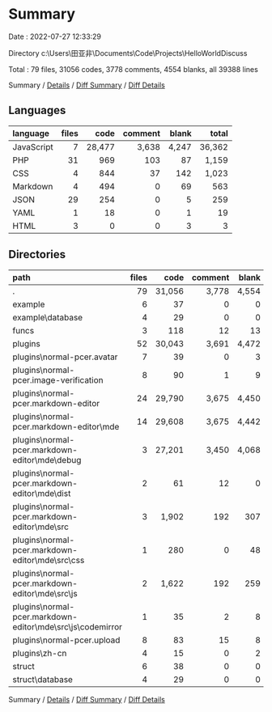 # Summary

Date : 2022-07-27 12:33:29

Directory c:\\Users\\田亚非\\Documents\\Code\\Projects\\HelloWorldDiscuss

Total : 79 files,  31056 codes, 3778 comments, 4554 blanks, all 39388 lines

Summary / [Details](details.md) / [Diff Summary](diff.md) / [Diff Details](diff-details.md)

## Languages
| language | files | code | comment | blank | total |
| :--- | ---: | ---: | ---: | ---: | ---: |
| JavaScript | 7 | 28,477 | 3,638 | 4,247 | 36,362 |
| PHP | 31 | 969 | 103 | 87 | 1,159 |
| CSS | 4 | 844 | 37 | 142 | 1,023 |
| Markdown | 4 | 494 | 0 | 69 | 563 |
| JSON | 29 | 254 | 0 | 5 | 259 |
| YAML | 1 | 18 | 0 | 1 | 19 |
| HTML | 3 | 0 | 0 | 3 | 3 |

## Directories
| path | files | code | comment | blank | total |
| :--- | ---: | ---: | ---: | ---: | ---: |
| . | 79 | 31,056 | 3,778 | 4,554 | 39,388 |
| example | 6 | 37 | 0 | 0 | 37 |
| example\\database | 4 | 29 | 0 | 0 | 29 |
| funcs | 3 | 118 | 12 | 13 | 143 |
| plugins | 52 | 30,043 | 3,691 | 4,472 | 38,206 |
| plugins\\normal-pcer.avatar | 7 | 39 | 0 | 3 | 42 |
| plugins\\normal-pcer.image-verification | 8 | 90 | 1 | 9 | 100 |
| plugins\\normal-pcer.markdown-editor | 24 | 29,790 | 3,675 | 4,450 | 37,915 |
| plugins\\normal-pcer.markdown-editor\\mde | 14 | 29,608 | 3,675 | 4,442 | 37,725 |
| plugins\\normal-pcer.markdown-editor\\mde\\debug | 3 | 27,201 | 3,450 | 4,068 | 34,719 |
| plugins\\normal-pcer.markdown-editor\\mde\\dist | 2 | 61 | 12 | 0 | 73 |
| plugins\\normal-pcer.markdown-editor\\mde\\src | 3 | 1,902 | 192 | 307 | 2,401 |
| plugins\\normal-pcer.markdown-editor\\mde\\src\\css | 1 | 280 | 0 | 48 | 328 |
| plugins\\normal-pcer.markdown-editor\\mde\\src\\js | 2 | 1,622 | 192 | 259 | 2,073 |
| plugins\\normal-pcer.markdown-editor\\mde\\src\\js\\codemirror | 1 | 35 | 2 | 8 | 45 |
| plugins\\normal-pcer.upload | 8 | 83 | 15 | 8 | 106 |
| plugins\\zh-cn | 4 | 15 | 0 | 2 | 17 |
| struct | 6 | 38 | 0 | 0 | 38 |
| struct\\database | 4 | 29 | 0 | 0 | 29 |

Summary / [Details](details.md) / [Diff Summary](diff.md) / [Diff Details](diff-details.md)